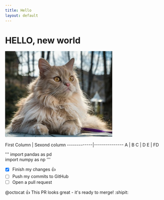 ```yaml
---
title: Hello
layout: default
---
```


# HELLO, new world
![Image](images/persidskaya-koshka.jpg)

<p>
First Column | Sexond column
-------------|---------------
A | B
C | D
E | FD
</p>

''' import pandas as pd  
import numpy as np '''

- [x] Finish my changes :+1:
- [ ] Push my commits to GitHub
- [ ] Open a pull request

@octocat :+1: This PR looks great - it's ready to merge! :shipit:
